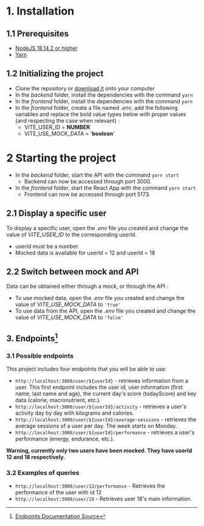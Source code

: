 # 1. Installation

## 1.1 Prerequisites
* [NodeJS 18.14.2 or higher](https://nodejs.org/en/)
* [Yarn](https://yarnpkg.com/)

## 1.2 Initializing the project
* Clone the repository or [download it](https://github.com/gpollet/12---D-veloppez-un-tableau-de-bord-d-analytics-avec-React/archive/refs/heads/master.zip) onto your computer
* In the *backend* folder, install the dependencies with the command `yarn`
* In the *frontend* folder, install the dependencies with the command `yarn`
* In the *frontend* folder, create a file named *.env*, add the following variables and replace the bold value types below with proper values (and respecting the case when relevant) :
	* VITE_USER_ID = **NUMBER**
	* VITE_USE_MOCK_DATA = '**boolean**'

# 2 Starting the project
* In the *backend* folder, start the API with the command `yarn start`
	* Backend can now be accessed through port 3000.
* In the *frontend* folder, start the React App with the command `yarn start`
	* Frontend can now be accessed through port 5173.

## 2.1 Display a specific user
To display a specific user, open the *.env* file you created and change the value of *VITE_USER_ID* to the corresponding userId.
* userId must be a number.
* Mocked data is available for userId = 12 and userId = 18

## 2.2 Switch between mock and API
Data can be obtained either through a mock, or through the API :
* To use mocked data, open the *.env* file you created and change the value of *VITE_USE_MOCK_DATA* to `'true'`
* To use data from the API, open the *.env* file you created and change the value of *VITE_USE_MOCK_DATA* to `'false'`

## 3. Endpoints[^1]
### 3.1 Possible endpoints

This project includes four endpoints that you will be able to use:

-   `http://localhost:3000/user/${userId}`  - retrieves information from a user. This first endpoint includes the user id, user information (first name, last name and age), the current day's score (todayScore) and key data (calorie, macronutrient, etc.).
-   `http://localhost:3000/user/${userId}/activity`  - retrieves a user's activity day by day with kilograms and calories.
-   `http://localhost:3000/user/${userId}/average-sessions`  - retrieves the average sessions of a user per day. The week starts on Monday.
-   `http://localhost:3000/user/${userId}/performance`  - retrieves a user's performance (energy, endurance, etc.).

**Warning, currently only two users have been mocked. They have userId 12 and 18 respectively.**

### [](https://github.com/OpenClassrooms-Student-Center/P9-front-end-dashboard#42-examples-of-queries)3.2 Examples of queries

-   `http://localhost:3000/user/12/performance`  - Retrieves the performance of the user with id 12
-   `http://localhost:3000/user/18`  - Retrieves user 18's main information.


 [^1]: [ Endpoints Documentation Source](https://github.com/OpenClassrooms-Student-Center/P9-front-end-dashboard#41-possible-endpoints)
